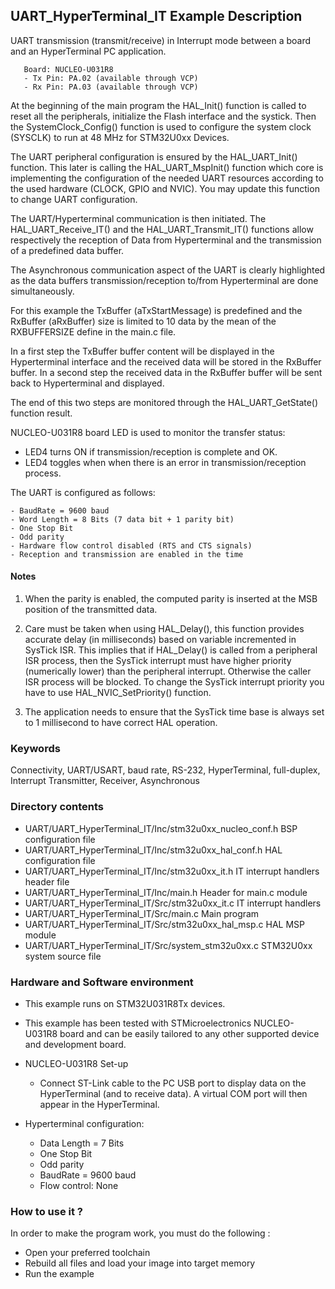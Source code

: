 ## <b>UART_HyperTerminal_IT Example Description</b>

UART transmission (transmit/receive) in Interrupt mode between a board and
an HyperTerminal PC application.

       Board: NUCLEO-U031R8
       - Tx Pin: PA.02 (available through VCP)
       - Rx Pin: PA.03 (available through VCP)

At the beginning of the main program the HAL_Init() function is called to reset
all the peripherals, initialize the Flash interface and the systick.
Then the SystemClock_Config() function is used to configure the system
clock (SYSCLK) to run at 48 MHz for STM32U0xx Devices.

The UART peripheral configuration is ensured by the HAL_UART_Init() function.
This later is calling the HAL_UART_MspInit() function which core is implementing
the configuration of the needed UART resources according to the used hardware (CLOCK,
GPIO and NVIC). You may update this function to change UART configuration.

The UART/Hyperterminal communication is then initiated.
The HAL_UART_Receive_IT() and the HAL_UART_Transmit_IT() functions allow respectively
the reception of Data from Hyperterminal and the transmission of a predefined data
buffer.

The Asynchronous communication aspect of the UART is clearly highlighted as the
data buffers transmission/reception to/from Hyperterminal are done simultaneously.

For this example the TxBuffer (aTxStartMessage) is predefined and the RxBuffer (aRxBuffer)
size is limited to 10 data by the mean of the RXBUFFERSIZE define in the main.c file.

In a first step the TxBuffer buffer content will be displayed in the Hyperterminal
interface and the received data will be stored in the RxBuffer buffer.
In a second step the received data in the RxBuffer buffer will be sent back to
Hyperterminal and displayed.

The end of this two steps are monitored through the HAL_UART_GetState() function
result.

NUCLEO-U031R8 board LED is used to monitor the transfer status:

 - LED4 turns ON if transmission/reception is complete and OK.
 - LED4 toggles when when there is an error in transmission/reception process.

The UART is configured as follows:

    - BaudRate = 9600 baud
    - Word Length = 8 Bits (7 data bit + 1 parity bit)
    - One Stop Bit
    - Odd parity
    - Hardware flow control disabled (RTS and CTS signals)
    - Reception and transmission are enabled in the time

#### <b>Notes</b>

 1. When the parity is enabled, the computed parity is inserted at the MSB
    position of the transmitted data.

 2. Care must be taken when using HAL_Delay(), this function provides accurate delay (in milliseconds)
    based on variable incremented in SysTick ISR. This implies that if HAL_Delay() is called from
    a peripheral ISR process, then the SysTick interrupt must have higher priority (numerically lower)
    than the peripheral interrupt. Otherwise the caller ISR process will be blocked.
    To change the SysTick interrupt priority you have to use HAL_NVIC_SetPriority() function.

 3. The application needs to ensure that the SysTick time base is always set to 1 millisecond
    to have correct HAL operation.

### <b>Keywords</b>

Connectivity, UART/USART, baud rate, RS-232, HyperTerminal, full-duplex, Interrupt
Transmitter, Receiver, Asynchronous

### <b>Directory contents</b>

  - UART/UART_HyperTerminal_IT/Inc/stm32u0xx_nucleo_conf.h BSP configuration file
  - UART/UART_HyperTerminal_IT/Inc/stm32u0xx_hal_conf.h    HAL configuration file
  - UART/UART_HyperTerminal_IT/Inc/stm32u0xx_it.h          IT interrupt handlers header file
  - UART/UART_HyperTerminal_IT/Inc/main.h                  Header for main.c module
  - UART/UART_HyperTerminal_IT/Src/stm32u0xx_it.c          IT interrupt handlers
  - UART/UART_HyperTerminal_IT/Src/main.c                  Main program
  - UART/UART_HyperTerminal_IT/Src/stm32u0xx_hal_msp.c     HAL MSP module
  - UART/UART_HyperTerminal_IT/Src/system_stm32u0xx.c      STM32U0xx system source file

### <b>Hardware and Software environment</b>

  - This example runs on STM32U031R8Tx devices.

  - This example has been tested with STMicroelectronics NUCLEO-U031R8 board and can be
    easily tailored to any other supported device and development board.

  - NUCLEO-U031R8 Set-up
    
    - Connect ST-Link cable to the PC USB port to display data on the HyperTerminal (and to receive data).
      A virtual COM port will then appear in the HyperTerminal.

  - Hyperterminal configuration:
    - Data Length = 7 Bits
    - One Stop Bit
    - Odd parity
    - BaudRate = 9600 baud
    - Flow control: None

### <b>How to use it ?</b>

In order to make the program work, you must do the following :

 - Open your preferred toolchain
 - Rebuild all files and load your image into target memory
 - Run the example


